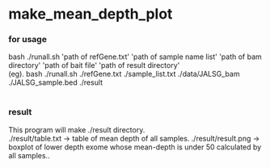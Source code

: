 # make_mean_depth_plot

<h3>for usage</h3>
bash ./runall.sh 'path of refGene.txt' 'path of sample name list' 'path of bam directory' 'path of bait file' 'path of result directory'

<br>
(eg). bash ./runall.sh ./refGene.txt ./sample_list.txt ./data/JALSG_bam ./JALSG_sample.bed ./result

<br>
<br>

<h3>result</h3>
This program will make ./result directory.<br>
./result/table.txt -> table of mean depth of all samples.
./result/result.png -> boxplot of lower depth exome whose mean-depth is under 50 calculated by all samples..

